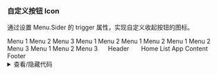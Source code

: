 ### 自定义按钮 Icon

通过设置 <yc-tag>Menu.Sider</yc-tag> 的 <yc-tag>trigger</yc-tag> 属性，实现自定义收起按钮的图标。

<div class="cell-demo">
  <yc-layout class="layout-demo">
    <yc-layout-sider
      collapsible
      breakpoint="xl">
      <div class="logo" />
      <yc-menu
        :default-open-keys="['1']"
        :default-selected-keys="'0_3'"
        :style="{ width: '100%' }"
        @menu-item-click="onClickMenuItem">
        <yc-menu-item
          path="0_1"
          disabled>
          <IconHome></IconHome>
          Menu 1
        </yc-menu-item>
        <yc-menu-item path="0_2">
          <IconCalendar></IconCalendar>
          Menu 2
        </yc-menu-item>
        <yc-menu-item path="0_3">
          <IconCalendar></IconCalendar>
          Menu 3
        </yc-menu-item>
        <yc-sub-menu path="1">
          <template #title>
            <IconCalendar></IconCalendar> Navigation 1
          </template>
          <yc-menu-item path="1_1">Menu 1</yc-menu-item>
          <yc-menu-item path="1_2">Menu 2</yc-menu-item>
          <yc-sub-menu
            path="2"
            title="Navigation 2">
            <yc-menu-item path="2_1">Menu 1</yc-menu-item>
            <yc-menu-item path="2_2">Menu 2</yc-menu-item>
          </yc-sub-menu>
          <yc-sub-menu
            path="3"
            title="Navigation 3">
            <yc-menu-item path="3_1">Menu 1</yc-menu-item>
            <yc-menu-item path="3_2">Menu 2</yc-menu-item>
            <yc-menu-item path="3_3">Menu 3</yc-menu-item>
          </yc-sub-menu>
        </yc-sub-menu>
        <yc-sub-menu path="4">
          <template #title>
            <IconCalendar></IconCalendar> Navigation 4
          </template>
          <yc-menu-item path="4_1">Menu 1</yc-menu-item>
          <yc-menu-item path="4_2">Menu 2</yc-menu-item>
          <yc-menu-item path="4_3">Menu 3</yc-menu-item>
        </yc-sub-menu>
      </yc-menu>
      <!-- trigger -->
      <template #trigger="{ collapsed }">
        <IconCaretRight v-if="collapsed"></IconCaretRight>
        <IconCaretLeft v-else></IconCaretLeft>
      </template>
    </yc-layout-sider>
    <yc-layout>
      <yc-layout-header style="padding-left: 20px;"> Header </yc-layout-header>
      <yc-layout style="padding: 0 24px;">
        <yc-breadcrumb :style="{ margin: '16px 0' }">
          <yc-breadcrumb-item>Home</yc-breadcrumb-item>
          <yc-breadcrumb-item>List</yc-breadcrumb-item>
          <yc-breadcrumb-item>App</yc-breadcrumb-item>
        </yc-breadcrumb>
        <yc-layout-content>Content</yc-layout-content>
        <yc-layout-footer>Footer</yc-layout-footer>
      </yc-layout>
    </yc-layout>
  </yc-layout>
</div>

<script setup>
import { Message } from 'yc-design-vue';
function onClickMenuItem(key) {
  Message.info({ content: `You select ${key}`, showIcon: true });
}
</script>

<style scoped>
.layout-demo {
  height: 500px;
  background: var(--color-fill-2);
  border: 1px solid var(--color-border);
}
.layout-demo :deep(.yc-layout-sider) .logo {
  height: 32px;
  margin: 12px 8px;
  background: rgba(255, 255, 255, 0.2);
}
.layout-demo :deep(.yc-layout-sider-light) .logo {
  background: var(--color-fill-2);
}
.layout-demo :deep(.yc-layout-header) {
  height: 64px;
  line-height: 64px;
  background: var(--color-bg-3);
}
.layout-demo :deep(.yc-layout-footer) {
  height: 48px;
  color: var(--color-text-2);
  font-weight: 400;
  font-size: 14px;
  line-height: 48px;
}
.layout-demo :deep(.yc-layout-content) {
  color: var(--color-text-2);
  font-weight: 400;
  font-size: 14px;
  background: var(--color-bg-3);
}
.layout-demo :deep(.yc-layout-footer),
.layout-demo :deep(.yc-layout-content) {
  display: flex;
  flex-direction: column;
  justify-content: center;
  color: var(--color-white);
  font-size: 16px;
  font-stretch: condensed;
  text-align: center;
}
</style>
<details>
<summary>查看/隐藏代码</summary>

```vue
<template>
  <yc-layout class="layout-demo">
    <yc-layout-sider
      collapsible
      breakpoint="xl">
      <div class="logo" />
      <yc-menu
        :default-open-keys="['1']"
        :default-selected-keys="'0_3'"
        :style="{ width: '100%' }"
        @menu-item-click="onClickMenuItem">
        <yc-menu-item
          path="0_1"
          disabled>
          <IconHome></IconHome>
          Menu 1
        </yc-menu-item>
        <yc-menu-item path="0_2">
          <IconCalendar></IconCalendar>
          Menu 2
        </yc-menu-item>
        <yc-menu-item path="0_3">
          <IconCalendar></IconCalendar>
          Menu 3
        </yc-menu-item>
        <yc-sub-menu path="1">
          <template #title>
            <IconCalendar></IconCalendar> Navigation 1
          </template>
          <yc-menu-item path="1_1">Menu 1</yc-menu-item>
          <yc-menu-item path="1_2">Menu 2</yc-menu-item>
          <yc-sub-menu
            path="2"
            title="Navigation 2">
            <yc-menu-item path="2_1">Menu 1</yc-menu-item>
            <yc-menu-item path="2_2">Menu 2</yc-menu-item>
          </yc-sub-menu>
          <yc-sub-menu
            path="3"
            title="Navigation 3">
            <yc-menu-item path="3_1">Menu 1</yc-menu-item>
            <yc-menu-item path="3_2">Menu 2</yc-menu-item>
            <yc-menu-item path="3_3">Menu 3</yc-menu-item>
          </yc-sub-menu>
        </yc-sub-menu>
        <yc-sub-menu path="4">
          <template #title>
            <IconCalendar></IconCalendar> Navigation 4
          </template>
          <yc-menu-item path="4_1">Menu 1</yc-menu-item>
          <yc-menu-item path="4_2">Menu 2</yc-menu-item>
          <yc-menu-item path="4_3">Menu 3</yc-menu-item>
        </yc-sub-menu>
      </yc-menu>
      <!-- trigger -->
      <template #trigger="{ collapsed }">
        <IconCaretRight v-if="collapsed"></IconCaretRight>
        <IconCaretLeft v-else></IconCaretLeft>
      </template>
    </yc-layout-sider>
    <yc-layout>
      <yc-layout-header style="padding-left: 20px;"> Header </yc-layout-header>
      <yc-layout style="padding: 0 24px;">
        <yc-breadcrumb :style="{ margin: '16px 0' }">
          <yc-breadcrumb-item>Home</yc-breadcrumb-item>
          <yc-breadcrumb-item>List</yc-breadcrumb-item>
          <yc-breadcrumb-item>App</yc-breadcrumb-item>
        </yc-breadcrumb>
        <yc-layout-content>Content</yc-layout-content>
        <yc-layout-footer>Footer</yc-layout-footer>
      </yc-layout>
    </yc-layout>
  </yc-layout>
</template>

<script setup>
import { Message } from 'yc-design-vue';
function onClickMenuItem(key) {
  Message.info({ content: `You select ${key}`, showIcon: true });
}
</script>

<style scoped>
.layout-demo {
  height: 500px;
  background: var(--color-fill-2);
  border: 1px solid var(--color-border);
}
.layout-demo :deep(.yc-layout-sider) .logo {
  height: 32px;
  margin: 12px 8px;
  background: rgba(255, 255, 255, 0.2);
}
.layout-demo :deep(.yc-layout-sider-light) .logo {
  background: var(--color-fill-2);
}
.layout-demo :deep(.yc-layout-header) {
  height: 64px;
  line-height: 64px;
  background: var(--color-bg-3);
}
.layout-demo :deep(.yc-layout-footer) {
  height: 48px;
  color: var(--color-text-2);
  font-weight: 400;
  font-size: 14px;
  line-height: 48px;
}
.layout-demo :deep(.yc-layout-content) {
  color: var(--color-text-2);
  font-weight: 400;
  font-size: 14px;
  background: var(--color-bg-3);
}
.layout-demo :deep(.yc-layout-footer),
.layout-demo :deep(.yc-layout-content) {
  display: flex;
  flex-direction: column;
  justify-content: center;
  color: var(--color-white);
  font-size: 16px;
  font-stretch: condensed;
  text-align: center;
}
</style>
```

</details>
